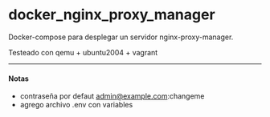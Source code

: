 # docker_nginx_proxy_manager

Docker-compose para desplegar un servidor nginx-proxy-manager.

Testeado con qemu + ubuntu2004 + vagrant

---
#### Notas

- contraseña por defaut admin@example.com:changeme
- agrego archivo .env con variables
